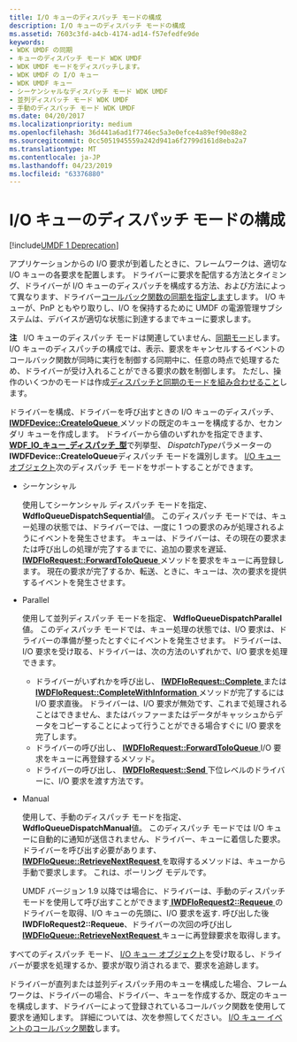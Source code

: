 ```yaml
---
title: I/O キューのディスパッチ モードの構成
description: I/O キューのディスパッチ モードの構成
ms.assetid: 7603c3fd-a4cb-4174-ad14-f57efedfe9de
keywords:
- WDK UMDF の同期
- キューのディスパッチ モード WDK UMDF
- WDK UMDF モードをディスパッチします。
- WDK UMDF の I/O キュー
- WDK UMDF キュー
- シーケンシャルなディスパッチ モード WDK UMDF
- 並列ディスパッチ モード WDK UMDF
- 手動のディスパッチ モード WDK UMDF
ms.date: 04/20/2017
ms.localizationpriority: medium
ms.openlocfilehash: 36d441a6ad1f7746ec5a3e0efce4a89ef90e88e2
ms.sourcegitcommit: 0cc5051945559a242d941a6f2799d161d8eba2a7
ms.translationtype: MT
ms.contentlocale: ja-JP
ms.lasthandoff: 04/23/2019
ms.locfileid: "63376880"
---
```

# <a name="configuring-dispatch-mode-for-an-io-queue"></a>I/O キューのディスパッチ モードの構成


[!include[UMDF 1 Deprecation](../umdf-1-deprecation.md)]

アプリケーションからの I/O 要求が到着したときに、フレームワークは、適切な I/O キューの各要求を配置します。 ドライバーに要求を配信する方法とタイミング、ドライバーが I/O キューのディスパッチを構成する方法、および方法によって異なります、ドライバー[コールバック関数の同期を指定します](specifying-a-callback-synchronization-mode.md)します。 I/O キューが、PnP ともやり取りし、I/O を保持するために UMDF の電源管理サブシステムは、デバイスが適切な状態に到達するまでキューに要求します。

**注**   I/O キューのディスパッチ モードは関連していません、[同期モード](specifying-a-callback-synchronization-mode.md)します。 I/O キューのディスパッチの構成では、表示、要求をキャンセルするイベントのコールバック関数が同時に実行を制御する同期中に、任意の時点で処理するため、ドライバーが受け入れることができる要求の数を制御します。 ただし、操作のいくつかのモードは作成[ディスパッチと同期のモードを組み合わせること](combining-dispatch-and-synchronization-modes.md)します。

 

ドライバーを構成、ドライバーを呼び出すときの I/O キューのディスパッチ、 [ **IWDFDevice::CreateIoQueue** ](https://msdn.microsoft.com/library/windows/hardware/ff557020)メソッドの既定のキューを構成するか、セカンダリ キューを作成します。 ドライバーから値のいずれかを指定できます、 [ **WDF\_IO\_キュー\_ディスパッチ\_型**](https://msdn.microsoft.com/library/windows/hardware/ff552362)で列挙型、 *DispatchType*パラメーターの**IWDFDevice::CreateIoQueue**ディスパッチ モードを識別します。 [I/O キュー オブジェクト](framework-i-o-queue-object.md)次のディスパッチ モードをサポートすることができます。

-   シーケンシャル

    使用してシーケンシャル ディスパッチ モードを指定、 **WdfIoQueueDispatchSequential**値。 このディスパッチ モードでは、キュー処理の状態では、ドライバーでは、一度に 1 つの要求のみが処理されるようにイベントを発生させます。 キューは、ドライバーは、その現在の要求または呼び出しの処理が完了するまでに、追加の要求を遅延、 [ **IWDFIoRequest::ForwardToIoQueue** ](https://msdn.microsoft.com/library/windows/hardware/ff559081)メソッドを要求をキューに再登録します。 現在の要求が完了するか、転送、ときに、キューは、次の要求を提供するイベントを発生させます。

-   Parallel

    使用して並列ディスパッチ モードを指定、 **WdfIoQueueDispatchParallel**値。 このディスパッチ モードでは、キュー処理の状態では、I/O 要求は、ドライバーの準備が整ったとすぐにイベントを発生させます。 ドライバーは、I/O 要求を受け取る、ドライバーは、次の方法のいずれかで、I/O 要求を処理できます。

    -   ドライバーがいずれかを呼び出し、 [ **IWDFIoRequest::Complete** ](https://msdn.microsoft.com/library/windows/hardware/ff559070)または[ **IWDFIoRequest::CompleteWithInformation** ](https://msdn.microsoft.com/library/windows/hardware/ff559074)メソッドが完了するにはI/O 要求直後。 ドライバーは、I/O 要求が無効です、これまで処理されることはできません、またはバッファーまたはデータがキャッシュからデータをコピーすることによって行うことができる場合すぐに I/O 要求を完了します。
    -   ドライバーの呼び出し、 [ **IWDFIoRequest::ForwardToIoQueue** ](https://msdn.microsoft.com/library/windows/hardware/ff559081) I/O 要求をキューに再登録するメソッド。
    -   ドライバーの呼び出し、 [ **IWDFIoRequest::Send** ](https://msdn.microsoft.com/library/windows/hardware/ff559149)下位レベルのドライバーに、I/O 要求を渡す方法です。
-   Manual

    使用して、手動のディスパッチ モードを指定、 **WdfIoQueueDispatchManual**値。 このディスパッチ モードでは I/O キューに自動的に通知が送信されません、ドライバー、キューに着信した要求。 ドライバーを呼び出す必要があります、 [ **IWDFIoQueue::RetrieveNextRequest** ](https://msdn.microsoft.com/library/windows/hardware/ff558967)を取得するメソッドは、キューから手動で要求します。 これは、ポーリング モデルです。

    UMDF バージョン 1.9 以降では場合に、ドライバーは、手動のディスパッチ モードを使用して呼び出すことができます[ **IWDFIoRequest2::Requeue** ](https://msdn.microsoft.com/library/windows/hardware/ff559028)のドライバーを取得、I/O キューの先頭に、I/O 要求を返す. 呼び出した後**IWDFIoRequest2::Requeue**、ドライバーの次回の呼び出し[ **IWDFIoQueue::RetrieveNextRequest** ](https://msdn.microsoft.com/library/windows/hardware/ff558967)キューに再登録要求を取得します。

すべてのディスパッチ モード、 [I/O キュー オブジェクト](framework-i-o-queue-object.md)を受け取るし、ドライバーが要求を処理するか、要求が取り消されるまで、要求を追跡します。

ドライバーが直列または並列ディスパッチ用のキューを構成した場合、フレームワークは、ドライバーの場合、ドライバー、キューを作成するか、既定のキューを構成します、ドライバーによって登録されているコールバック関数を使用して要求を通知します。 詳細については、次を参照してください。 [I/O キュー イベントのコールバック関数](i-o-queue-event-callback-functions.md)します。

 

 





